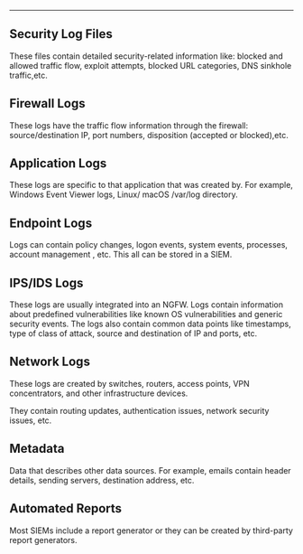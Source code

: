 
---

## Security Log Files

These files contain detailed security-related information like: blocked and allowed traffic flow, exploit attempts, blocked URL categories, DNS sinkhole traffic,etc.

## Firewall Logs

These logs have the traffic flow information through the firewall: source/destination IP, port numbers, disposition (accepted or blocked),etc.

## Application Logs

These logs are specific to that application that was created by. For example, Windows Event Viewer logs, Linux/ macOS /var/log directory. 

## Endpoint Logs

Logs can contain policy changes, logon events, system events, processes, account management , etc. This all can be stored in a SIEM. 

## IPS/IDS Logs

These logs are usually integrated into an NGFW. Logs contain information about predefined vulnerabilities like known OS vulnerabilities  and generic security events. The logs also contain common data points like timestamps, type of class of attack, source and destination of IP and ports, etc.

## Network Logs

These logs are created by switches, routers, access points, VPN concentrators, and other infrastructure devices. 

They contain routing updates, authentication issues, network security issues, etc.

## Metadata

Data that describes other data sources. For example, emails contain header details, sending servers, destination address, etc.   

## Automated Reports

Most SIEMs include a report generator or they can be created by third-party report generators. 
